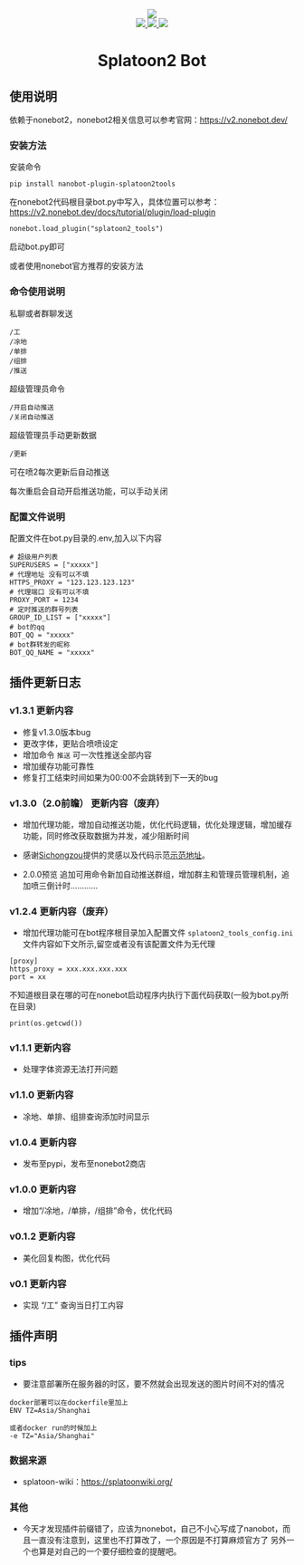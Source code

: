 <p align="center">
  <img align="center" src="https://v2.nonebot.dev/logo.png"><br>

  <a href="https://github.com/DrinkOolongTea/splatoon2-bot/blob/main/LICENSE">
    <img src="https://img.shields.io/badge/license-GPL-informational">
  </a>
  
  <a href="https://github.com/nonebot/nonebot2">
    <img src="https://img.shields.io/badge/nonebot2-2.0.0beta.2-green">
  </a>
  
  <a href="">
    <img src="https://img.shields.io/badge/release-v1.3.1-orange">
  </a>
  
</p>

<div align="center">

# Splatoon2 Bot

</div>

## 使用说明
依赖于nonebot2，nonebot2相关信息可以参考官网：https://v2.nonebot.dev/
### 安装方法
安装命令
```
pip install nanobot-plugin-splatoon2tools
```
在nonebot2代码根目录bot.py中写入，具体位置可以参考：https://v2.nonebot.dev/docs/tutorial/plugin/load-plugin
```
nonebot.load_plugin("splatoon2_tools")
```
启动bot.py即可

或者使用nonebot官方推荐的安装方法

### 命令使用说明
私聊或者群聊发送
```
/工
/凃地
/单排
/组排
/推送
```
超级管理员命令
```
/开启自动推送
/关闭自动推送
```
超级管理员手动更新数据
```
/更新
```
可在喷2每次更新后自动推送

每次重启会自动开启推送功能，可以手动关闭

### 配置文件说明
配置文件在bot.py目录的.env,加入以下内容
```
# 超级用户列表
SUPERUSERS = ["xxxxx"]
# 代理地址 没有可以不填
HTTPS_PROXY = "123.123.123.123"
# 代理端口 没有可以不填
PROXY_PORT = 1234
# 定时推送的群号列表
GROUP_ID_LIST = ["xxxxx"]
# bot的qq
BOT_QQ = "xxxxx"
# bot群转发的昵称
BOT_QQ_NAME = "xxxxx"

```

## 插件更新日志

### v1.3.1 更新内容
* 修复v1.3.0版本bug
* 更改字体，更贴合喷喷设定
* 增加命令 `推送` 可一次性推送全部内容
* 增加缓存功能可靠性
* 修复打工结束时间如果为00:00不会跳转到下一天的bug

### v1.3.0（2.0前瞻） 更新内容（废弃）
* 增加代理功能，增加自动推送功能，优化代码逻辑，优化处理逻辑，增加缓存功能，同时修改获取数据为并发，减少阻断时间
* 感谢[Sichongzou](https://github.com/Sichongzou)提供的灵感以及代码示范[示范地址](https://github.com/Sichongzou/splatoon2-bot)。

* 2.0.0预览 追加可用命令新加自动推送群组，增加群主和管理员管理机制，追加喷三倒计时…………

### v1.2.4 更新内容（废弃）
* 增加代理功能可在bot程序根目录加入配置文件 `splatoon2_tools_config.ini` 文件内容如下文所示,留空或者没有该配置文件为无代理
```
[proxy]
https_proxy = xxx.xxx.xxx.xxx
port = xx
```
不知道根目录在哪的可在nonebot启动程序内执行下面代码获取(一般为bot.py所在目录)
```
print(os.getcwd())
```
### v1.1.1 更新内容
* 处理字体资源无法打开问题
### v1.1.0 更新内容
* 凃地、单排、组排查询添加时间显示
### v1.0.4 更新内容
* 发布至pypi，发布至nonebot2商店
### v1.0.0 更新内容
* 增加“/凃地，/单排，/组排”命令，优化代码
### v0.1.2 更新内容
* 美化回复构图，优化代码
### v0.1 更新内容
* 实现 “/工” 查询当日打工内容

## 插件声明
### tips
* 要注意部署所在服务器的时区，要不然就会出现发送的图片时间不对的情况
```
docker部署可以在dockerfile里加上
ENV TZ=Asia/Shanghai

或者docker run的时候加上
-e TZ="Asia/Shanghai"
```

### 数据来源
* splatoon-wiki：https://splatoonwiki.org/

### 其他
* 今天才发现插件前缀错了，应该为nonebot，自己不小心写成了nanobot，而且一直没有注意到，这里也不打算改了，一个原因是不打算麻烦官方了
另外一个也算是对自己的一个要仔细检查的提醒吧。